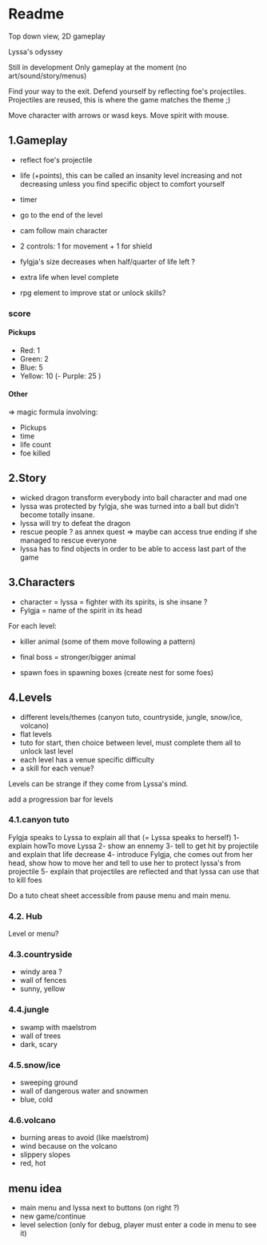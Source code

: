 # Readme

Top down view, 2D gameplay

Lyssa's odyssey

Still in development
Only gameplay at the moment (no art/sound/story/menus)

Find your way to the exit. Defend yourself by reflecting foe's projectiles. Projectiles are reused, this is where the game matches the theme ;)

Move character with arrows or wasd keys. Move spirit with mouse.

## 1.Gameplay

- reflect foe's projectile
- life (+points), this can be called an insanity level increasing and not decreasing unless you find specific object to comfort yourself
- timer
- go to the end of the level
- cam follow main character
- 2 controls: 1 for movement + 1 for shield
- fylgja's size decreases when half/quarter of life left ?
- extra life when level complete

- rpg element to improve stat or unlock skills?

### score

#### Pickups

- Red: 1
- Green: 2
- Blue: 5
- Yellow: 10
(- Purple: 25 )

#### Other

=> magic formula involving:

- Pickups
- time
- life count
- foe killed


## 2.Story

- wicked dragon transform everybody into ball character and mad one
- lyssa was protected by fylgja, she was turned into a ball but didn't become totally insane.
- lyssa will try to defeat the dragon
- rescue people ? as annex quest => maybe can access true ending if she managed to rescue everyone
- lyssa has to find objects in order to be able to access last part of the game

## 3.Characters

- character = lyssa = fighter with its spirits, is she insane ?
- Fylgja = name of the spirit in its head

For each level:
- killer animal (some of them move following a pattern)
- final boss = stronger/bigger animal

- spawn foes in spawning boxes (create nest for some foes)

## 4.Levels
- different levels/themes (canyon tuto, countryside, jungle,  snow/ice, volcano)
- flat levels
- tuto for start, then choice between level, must complete them all to unlock last level
- each level has a venue specific difficulty
- a skill for each venue?

Levels can be strange if they come from Lyssa's mind.

add a progression bar for levels

### 4.1.canyon tuto

Fylgja speaks to Lyssa to explain all that (= Lyssa speaks to herself)
1- explain howTo move Lyssa
2- show an ennemy
3- tell to get hit by projectile and explain that life decrease
4- introduce Fylgja, che comes out from her head, show how to move her and tell to use her to protect lyssa's from projectile
5- explain that projectiles are reflected and that lyssa can use that to kill foes

Do a tuto cheat sheet accessible from pause menu and main menu.

### 4.2. Hub

Level or menu?

### 4.3.countryside

- windy area ?
- wall of fences
- sunny, yellow

### 4.4.jungle

- swamp with maelstrom
- wall of trees
- dark, scary

### 4.5.snow/ice

- sweeping ground
- wall of dangerous water and snowmen
- blue, cold

### 4.6.volcano

- burning areas to avoid (like maelstrom)
- wind because on the volcano
- slippery slopes
- red, hot

## menu idea

- main menu and lyssa next to buttons (on right ?)
- new game/continue
- level selection (only for debug, player must enter a code in menu to see it)
